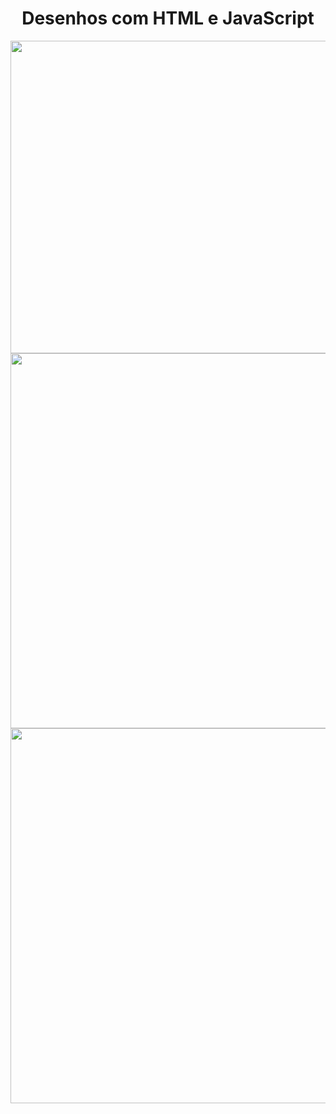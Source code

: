 <div align="center">
<h1>Desenhos com HTML e JavaScript</h1>
</div>

<div align="center">
<img src="https://user-images.githubusercontent.com/110649796/208548714-b636557f-7020-4d2d-a0ee-c81c00b851bb.png" width="600px" height="500px"/>
</div>

<div align="center">
<img src="https://user-images.githubusercontent.com/110649796/208548020-ef6a41b9-8ceb-4444-8d3b-fe36c0ff9247.png" width="600px"/>
</div>

<div align="center">
<img src="https://user-images.githubusercontent.com/110649796/208548061-2bef8c93-3977-441e-abb9-79152d739cee.png" width="600px"/>
</div>
